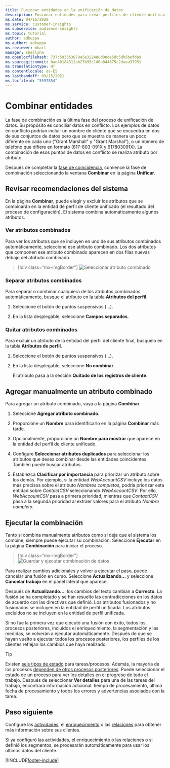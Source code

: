```yaml
---
title: Fusionar entidades en la unificación de datos
description: Fusionar entidades para crear perfiles de cliente unificados.
ms.date: 04/16/2020
ms.service: customer-insights
ms.subservice: audience-insights
ms.topic: tutorial
author: adkuppa
ms.author: adkuppa
ms.reviewer: mhart
manager: shellyha
ms.openlocfilehash: 737c593353878a5e322488d00de5dc5db5befda9
ms.sourcegitcommit: bae40184312ab27b95c140a044875c2daea37951
ms.translationtype: HT
ms.contentlocale: es-ES
ms.lasthandoff: 03/15/2021
ms.locfileid: "5597854"
---
```

# <a name="merge-entities"></a>Combinar entidades

La fase de combinación es la última fase del proceso de unificación de datos. Su propósito es conciliar datos en conflicto. Los ejemplos de datos en conflicto podrían incluir un nombre de cliente que se encuentra en dos de sus conjuntos de datos pero que se muestra de manera un poco diferente en cada uno ("Grant Marshall" y "Grant Marshal"), o un número de teléfono que difiere en formato (617-803-091X y 617803091X). La combinación de esos puntos de datos en conflicto se realiza atributo por atributo.

Después de completar la [fase de coincidencia](match-entities.md), comience la fase de combinación seleccionando la ventana **Combinar** en la página **Unificar**.

## <a name="review-system-recommendations"></a>Revisar recomendaciones del sistema

En la página **Combinar**, puede elegir y excluir los atributos que se combinarán en la entidad de perfil de cliente unificado (el resultado del proceso de configuración). El sistema combina automáticamente algunos atributos.

### <a name="view-merged-attributes"></a>Ver atributos combinados

Para ver los atributos que se incluyen en uno de sus atributos combinados automáticamente, seleccione ese atributo combinado. Los dos atributos que componen ese atributo combinado aparecen en dos filas nuevas debajo del atributo combinado.

> [!div class="mx-imgBorder"]
> ![Seleccionar atributo combinado](media/configure-data-merge-profile-attributes.png "Seleccionar atributo combinado")

### <a name="separate-merged-attributes"></a>Separar atributos combinados

Para separar o combinar cualquiera de los atributos combinados automáticamente, busque el atributo en la tabla **Atributos del perfil**.

1. Seleccione el botón de puntos suspensivos (...).
  
2. En la lista desplegable, seleccione **Campos separados**.

### <a name="remove-merged-attributes"></a>Quitar atributos combinados

Para excluir un atributo de la entidad del perfil del cliente final, búsquelo en la tabla **Atributos de perfil**.

1. Seleccione el botón de puntos suspensivos (...).
  
2. En la lista desplegable, seleccione **No combinar**.

   El atributo pasa a la sección **Quitado de los registros de cliente**.

## <a name="manually-add-a-merged-attribute"></a>Agregar manualmente un atributo combinado

Para agregar un atributo combinado, vaya a la página **Combinar**.

1. Seleccione **Agregar atributo combinado**.

2. Proporcione un **Nombre** para identificarlo en la página **Combinar** más tarde.

3. Opcionalmente, proporcione un **Nombre para mostrar** que aparece en la entidad del perfil de cliente unificado.

4. Configure **Seleccionar atributos duplicados** para seleccionar los atributos que desea combinar desde las entidades coincidentes. También puede buscar atributos.

5. Establezca **Clasificar por importancia** para priorizar un atributo sobre los demás. Por ejemplo, si la entidad *WebAccountCSV* incluye los datos más precisos sobre el atributo *Nombres completos*, podría priorizar esta entidad sobre *ContactCSV* seleccionando *WebAccountCSV*. Por ello, *WebAccountCSV* pasa a primera prioridad, mientras que *ContactCSV* pasa a la segunda prioridad al extraer valores para el atributo *Nombre completo*.

## <a name="run-your-merge"></a>Ejecutar la combinación

Tanto si combina manualmente atributos como si deja que el sistema los combine, siempre puede ejecutar su combinación. Seleccione **Ejecutar** en la página **Combinación** para iniciar el proceso.

> [!div class="mx-imgBorder"]
> ![Guardar y ejecutar combinación de datos](media/configure-data-merge-save-run.png "Guardar y ejecutar combinación de datos")

Para realizar cambios adicionales y volver a ejecutar el paso, puede cancelar una fusión en curso. Seleccione **Actualizando...** y seleccione **Cancelar trabajo** en el panel lateral que aparece.

Después de **Actualizando...**, los cambios del texto cambian a **Correcto**. La fusión se ha completado y se han resuelto las contradicciones en los datos de acuerdo con las directivas que definió. Los atributos fusionados y no fusionados se incluyen en la entidad de perfil unificada. Los atributos excluidos no se incluyen en la entidad de perfil unificada.

Si no fue la primera vez que ejecutó una fusión con éxito, todos los procesos posteriores, incluidos el enriquecimiento, la segmentación y las medidas, se volverán a ejecutar automáticamente. Después de que se hayan vuelto a ejecutar todos los procesos posteriores, los perfiles de los clientes reflejan los cambios que haya realizado.

> [!TIP]
> Existen [seis tipos de estado](system.md#status-types) para tareas/procesos. Además, la mayoría de los procesos [dependen de otros procesos posteriores](system.md#refresh-policies). Puede seleccionar el estado de un proceso para ver los detalles en el progreso de todo el trabajo. Después de seleccionar **Ver detalles** para una de las tareas del trabajo, encontrará información adicional: tiempo de procesamiento, última fecha de procesamiento y todos los errores y advertencias asociados con la tarea.

## <a name="next-step"></a>Paso siguiente

Configure las [actividades](activities.md), el [enriquecimiento](enrichment-microsoft-graph.md) o las [relaciones](relationships.md) para obtener más información sobre sus clientes.

Si ya configuró las actividades, el enriquecimiento o las relaciones o si definió los segmentos, se procesarán automáticamente para usar los últimos datos del cliente.




[!INCLUDE[footer-include](../includes/footer-banner.md)]